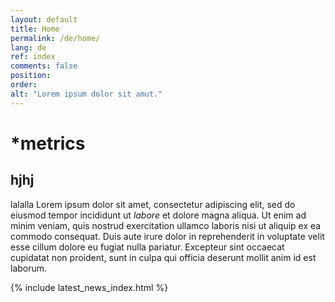 ```yaml
---
layout: default
title: Home
permalink: /de/home/
lang: de
ref: index
comments: false
position:
order:
alt: "Lorem ipsum dolor sit amut."
---
```

# &#42;metrics

## hjhj

lalalla Lorem ipsum dolor sit amet, consectetur adipiscing elit, sed do eiusmod tempor incididunt ut *labore* et dolore magna aliqua. Ut enim ad minim veniam, quis nostrud exercitation ullamco laboris nisi ut aliquip ex ea commodo consequat. Duis aute irure dolor in reprehenderit in voluptate velit esse cillum dolore eu fugiat nulla pariatur. Excepteur sint occaecat cupidatat non proident, sunt in culpa qui officia deserunt mollit anim id est laborum.

{% include latest_news_index.html %}
